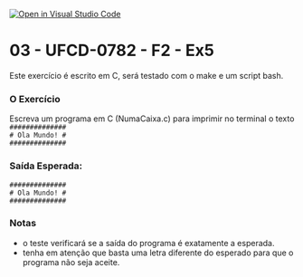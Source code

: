 [![Open in Visual Studio Code](https://classroom.github.com/assets/open-in-vscode-c66648af7eb3fe8bc4f294546bfd86ef473780cde1dea487d3c4ff354943c9ae.svg)](https://classroom.github.com/online_ide?assignment_repo_id=9958535&assignment_repo_type=AssignmentRepo)
# 03 - UFCD-0782 - F2 - Ex5
Este exercício é escrito em C, será testado com o make e um script bash.

### O Exercício
Escreva um programa em C (NumaCaixa.c) para imprimir no terminal o texto  
`##############`  
`# Ola Mundo! #`  
`##############`  

### Saída Esperada:
   
`##############`  
`# Ola Mundo! #`  
`##############`  


### Notas
- o teste verificará se a saída do programa é exatamente a esperada.
- tenha em atenção que basta uma letra diferente do esperado para que o programa não seja aceite.

